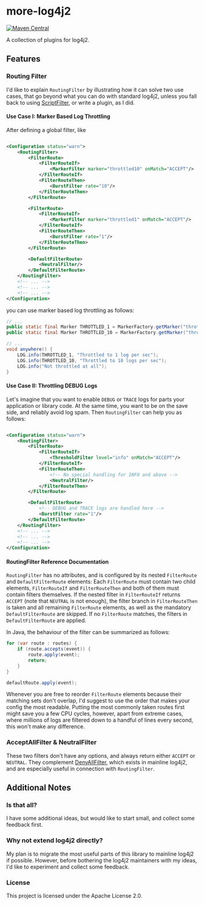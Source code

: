 # more-log4j2
[![Maven Central](https://img.shields.io/maven-central/v/com.github.mlangc/more-log4j2.svg?label=Maven%20Central)](https://search.maven.org/artifact/com.github.mlangc/more-log4j2)

A collection of plugins for log4j2.

## Features

### Routing Filter

I'd like to explain `RoutingFilter` by illustrating how it can solve two use cases, that go beyond what you can do with
standard log4j2, unless you fall back to using [ScriptFilter](https://logging.apache.org/log4j/2.x/manual/filters.html#Script),
or write a plugin, as I did.

#### Use Case I: Marker Based Log Throttling

After defining a global filter, like

```xml

<Configuration status="warn">
    <RoutingFilter>
        <FilterRoute>
            <FilterRouteIf>
                <MarkerFilter marker="throttled10" onMatch="ACCEPT"/>
            </FilterRouteIf>
            <FilterRouteThen>
                <BurstFilter rate="10"/>
            </FilterRouteThen>
        </FilterRoute>

        <FilterRoute>
            <FilterRouteIf>
                <MarkerFilter marker="throttled1" onMatch="ACCEPT"/>
            </FilterRouteIf>
            <FilterRouteThen>
                <BurstFilter rate="1"/>
            </FilterRouteThen>
        </FilterRoute>

        <DefaultFilterRoute>
            <NeutralFilter/>
        </DefaultFilterRoute>
    </RoutingFilter>
    <!-- ... -->
    <!-- ... -->
    <!-- ... -->
</Configuration>
```

you can use marker based log throttling as follows:

```java
// ...
public static final Marker THROTTLED_1 = MarkerFactory.getMarker("throttled1");
public static final Marker THROTTLED_10 = MarkerFactory.getMarker("throttled10");

// ...
void anywhere() {
    LOG.info(THROTTLED_1, "Throttled to 1 log per sec");
    LOG.info(THROTTLED_10, "Throttled to 10 logs per sec");
    LOG.info("Not throttled at all");
}
```

#### Use Case II: Throttling DEBUG Logs

Let's imagine that you want to enable `DEBUG` or `TRACE` logs for parts your application or library code. At the same time, you
want to be on the save side, and reliably avoid log spam. Then `RoutingFilter` can help you as follows:

```xml

<Configuration status="warn">
    <RoutingFilter>
        <FilterRoute>
            <FilterRouteIf>
                <ThresholdFilter level="info" onMatch="ACCEPT"/>
            </FilterRouteIf>
            <FilterRouteThen>
                <!-- No special handling for INFO and above -->
                <NeutralFilter/>
            </FilterRouteThen>
        </FilterRoute>

        <DefaultFilterRoute>
            <!-- DEBUG and TRACE logs are handled here -->
            <BurstFilter rate="1"/>
        </DefaultFilterRoute>
    </RoutingFilter>
    <!-- ... -->
    <!-- ... -->
    <!-- ... -->
</Configuration>
```

#### RoutingFilter Reference Documentation

`RoutingFilter` has no attributes, and is configured by its nested `FilterRoute` and `DefaultFilterRoute` elements:
Each `FilterRoute` must contain two child elements, `FilterRouteIf` and `FilterRouteThen` and both of them must contain filters
themselves. If the nested filter in `FilterRouteIf` returns `ACCEPT` (note that `NEUTRAL` is not enough), the filter branch in
`FilterRouteThen` is taken and all remaining `FilterRoute` elements, as well as the mandatory `DefaultFilterRoute`
are skipped. If no `FilterRoute` matches, the filters in `DefaultFilterRoute` are applied.

In Java, the behaviour of the filter can be summarized as follows:

```java
for (var route : routes) {
    if (route.accepts(event)) {
        route.apply(event);
        return;
    }
}

defaultRoute.apply(event);
```

Whenever you are free to reorder `FilterRoute` elements because their matching sets don't overlap, I'd suggest to use the
order that makes your config the most readable. Putting the most commonly taken routes first might save you a few CPU cycles,
however, apart from extreme cases, where millions of logs are filtered down to a handful of lines every second, this won't 
make any difference.

### AcceptAllFilter & NeutralFilter

These two filters don't have any options, and always return either `ACCEPT` or `NEUTRAL`. They complement
[DenyAllFilter](https://logging.apache.org/log4j/2.x/manual/filters.html#deny-filter), which exists in mainline log4j2, and are
especially useful in connection with `RoutingFilter`.

## Additional Notes

### Is that all?

I have some additional ideas, but would like to start small, and collect some feedback first.

### Why not extend log4j2 directly?

My plan is to migrate the most useful parts of this library to mainline log4j2 if possible. However, before bothering the log4j2
maintainers with my ideas, I'd like to experiment and collect some feedback.

### License

This project is licensed under the Apache License 2.0.